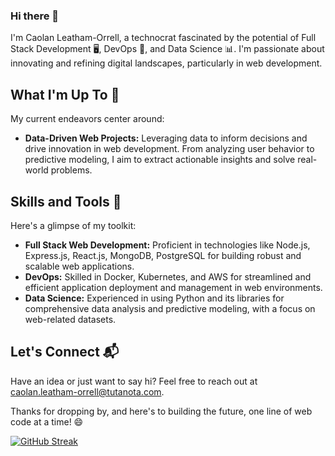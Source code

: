 ### Hi there 👋

I'm Caolan Leatham-Orrell, a technocrat fascinated by the potential of Full Stack Development 🖥️, DevOps 🐳, and Data Science 📊. I'm passionate about innovating and refining digital landscapes, particularly in web development.

## What I'm Up To 🌱

My current endeavors center around:

- **Data-Driven Web Projects:** Leveraging data to inform decisions and drive innovation in web development. From analyzing user behavior to predictive modeling, I aim to extract actionable insights and solve real-world problems.

## Skills and Tools 🧰

Here's a glimpse of my toolkit:

- **Full Stack Web Development:** Proficient in technologies like Node.js, Express.js, React.js, MongoDB, PostgreSQL for building robust and scalable web applications.
- **DevOps:** Skilled in Docker, Kubernetes, and AWS for streamlined and efficient application deployment and management in web environments.
- **Data Science:** Experienced in using Python and its libraries for comprehensive data analysis and predictive modeling, with a focus on web-related datasets.

## Let's Connect 📬

Have an idea or just want to say hi? Feel free to reach out at caolan.leatham-orrell@tutanota.com.

Thanks for dropping by, and here's to building the future, one line of web code at a time! 😄

[![GitHub Streak](https://streak-stats.demolab.com/?user=kryptokazz)](https://git.io/streak-stats)
